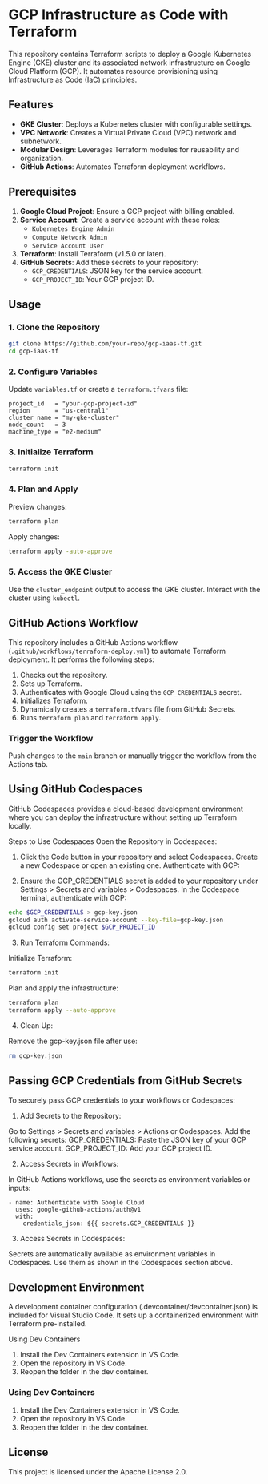 # GCP Infrastructure as Code with Terraform

This repository contains Terraform scripts to deploy a Google Kubernetes Engine (GKE) cluster and its associated network infrastructure on Google Cloud Platform (GCP). It automates resource provisioning using Infrastructure as Code (IaC) principles.

## Features

- **GKE Cluster**: Deploys a Kubernetes cluster with configurable settings.
- **VPC Network**: Creates a Virtual Private Cloud (VPC) network and subnetwork.
- **Modular Design**: Leverages Terraform modules for reusability and organization.
- **GitHub Actions**: Automates Terraform deployment workflows.

## Prerequisites

1. **Google Cloud Project**: Ensure a GCP project with billing enabled.
2. **Service Account**: Create a service account with these roles:
    - `Kubernetes Engine Admin`
    - `Compute Network Admin`
    - `Service Account User`
3. **Terraform**: Install Terraform (v1.5.0 or later).
4. **GitHub Secrets**: Add these secrets to your repository:
    - `GCP_CREDENTIALS`: JSON key for the service account.
    - `GCP_PROJECT_ID`: Your GCP project ID.

## Usage

### 1. Clone the Repository

```sh
git clone https://github.com/your-repo/gcp-iaas-tf.git
cd gcp-iaas-tf
```

### 2. Configure Variables

Update `variables.tf` or create a `terraform.tfvars` file:

```hcl
project_id   = "your-gcp-project-id"
region       = "us-central1"
cluster_name = "my-gke-cluster"
node_count   = 3
machine_type = "e2-medium"
```

### 3. Initialize Terraform

```sh
terraform init
```

### 4. Plan and Apply

Preview changes:

```sh
terraform plan
```

Apply changes:

```sh
terraform apply -auto-approve
```

### 5. Access the GKE Cluster

Use the `cluster_endpoint` output to access the GKE cluster. Interact with the cluster using `kubectl`.

## GitHub Actions Workflow

This repository includes a GitHub Actions workflow (`.github/workflows/terraform-deploy.yml`) to automate Terraform deployment. It performs the following steps:

1. Checks out the repository.
2. Sets up Terraform.
3. Authenticates with Google Cloud using the `GCP_CREDENTIALS` secret.
4. Initializes Terraform.
5. Dynamically creates a `terraform.tfvars` file from GitHub Secrets.
6. Runs `terraform plan` and `terraform apply`.

### Trigger the Workflow

Push changes to the `main` branch or manually trigger the workflow from the Actions tab.

## Using GitHub Codespaces
GitHub Codespaces provides a cloud-based development environment where you can deploy the infrastructure without setting up Terraform locally.

Steps to Use Codespaces
Open the Repository in Codespaces:

1. Click the Code button in your repository and select Codespaces.
Create a new Codespace or open an existing one.
Authenticate with GCP:

2. Ensure the GCP_CREDENTIALS secret is added to your repository under Settings > Secrets and variables > Codespaces.
In the Codespace terminal, authenticate with GCP:

```sh
echo $GCP_CREDENTIALS > gcp-key.json
gcloud auth activate-service-account --key-file=gcp-key.json
gcloud config set project $GCP_PROJECT_ID
```

3. Run Terraform Commands:

Initialize Terraform:
```sh
terraform init
```
Plan and apply the infrastructure:
```sh
terraform plan
terraform apply --auto-approve
```

4. Clean Up:

Remove the gcp-key.json file after use:
```sh
rm gcp-key.json
```
## Passing GCP Credentials from GitHub Secrets
To securely pass GCP credentials to your workflows or Codespaces:

1. Add Secrets to the Repository:

Go to Settings > Secrets and variables > Actions or Codespaces.
Add the following secrets:
GCP_CREDENTIALS: Paste the JSON key of your GCP service account.
GCP_PROJECT_ID: Add your GCP project ID.

2. Access Secrets in Workflows:

In GitHub Actions workflows, use the secrets as environment variables or inputs:
```
- name: Authenticate with Google Cloud
  uses: google-github-actions/auth@v1
  with:
    credentials_json: ${{ secrets.GCP_CREDENTIALS }}
```

3. Access Secrets in Codespaces:

Secrets are automatically available as environment variables in Codespaces. Use them as shown in the Codespaces section above.

## Development Environment

A development container configuration (.devcontainer/devcontainer.json) is included for Visual Studio Code. It sets up a containerized environment with Terraform pre-installed.

Using Dev Containers
1. Install the Dev Containers extension in VS Code.
2. Open the repository in VS Code.
3. Reopen the folder in the dev container.

### Using Dev Containers

1. Install the Dev Containers extension in VS Code.
2. Open the repository in VS Code.
3. Reopen the folder in the dev container.

## License

This project is licensed under the Apache License 2.0.